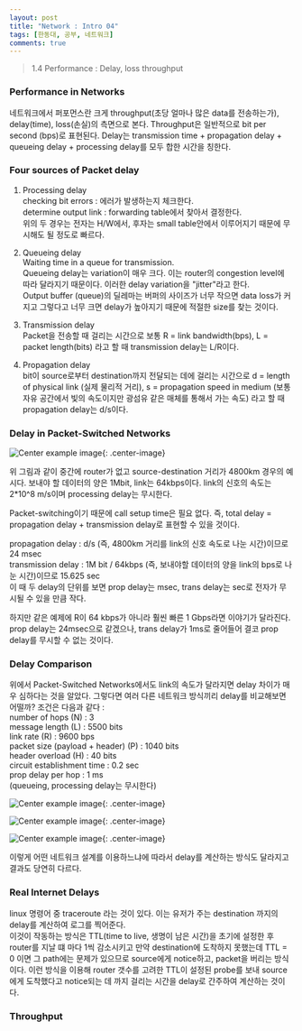 ```yaml
---
layout: post
title: "Network : Intro 04"
tags: [한동대, 공부, 네트워크]
comments: true
---
```


> 1.4 Performance : Delay, loss throughput  

### Performance in Networks  
네트워크에서 퍼포먼스란 크게 throughput(초당 얼마나 많은 data를 전송하는가), delay(time), loss(손실)의 측면으로 본다. Throughput은 일반적으로 bit per second (bps)로 표현된다. Delay는 transmission time + propagation delay + queueing delay + processing delay를 모두 합한 시간을 칭한다.  

### Four sources of Packet delay  
1. Processing delay  
checking bit errors : 에러가 발생하는지 체크한다.  
determine output link : forwarding table에서 찾아서 결정한다.  
위의 두 경우는 전자는 H/W에서, 후자는 small table안에서 이루어지기 때문에 무시해도 될 정도로 빠르다.  

2. Queueing delay  
Waiting time in a queue for transmission.  
Queueing delay는 variation이 매우 크다. 이는 router의 congestion level에 따라 달라지기 때문이다. 이러한 delay variation을 "jitter"라고 한다.  
Output buffer (queue)의 딜레마는 버퍼의 사이즈가 너무 작으면 data loss가 커지고 그렇다고 너무 크면 delay가 높아지기 때문에 적절한 size를 찾는 것이다.  

3. Transmission delay  
Packet을 전송할 때 걸리는 시간으로 보통 R = link bandwidth(bps), L = packet length(bits) 라고 할 때 transmission delay는 L/R이다.  

4. Propagation delay  
bit이 source로부터 destination까지 전달되는 데에 걸리는 시간으로 d = length of physical link (실제 물리적 거리), s = propagation speed in medium (보통 자유 공간에서 빛의 속도이지만 광섬유 같은 매체를 통해서 가는 속도) 라고 할 때 propagation delay는 d/s이다.  

### Delay in Packet-Switched Networks  
![Center example image](https://user-images.githubusercontent.com/35067611/64605940-180b6800-d400-11e9-8401-a757a1abe2cd.png "Center"){: .center-image}  

위 그림과 같이 중간에 router가 없고 source-destination 거리가 4800km 경우의 예시다. 보내야 할 데이터의 양은 1Mbit, link는 64kbps이다. link의 신호의 속도는 2*10^8 m/s이며 processing delay는 무시한다.  

Packet-switching이기 때문에 call setup time은 필요 없다. 즉, total delay = propagation delay + transmission delay로 표현할 수 있을 것이다.  

propagation delay : d/s (즉, 4800km 거리를 link의 신호 속도로 나눈 시간)이므로 24 msec  
transmission delay : 1M bit / 64kbps (즉, 보내야할 데이터의 양을 link의 bps로 나눈 시간)이므로 15.625 sec  
이 때 두 delay의 단위를 보면 prop delay는 msec, trans delay는 sec로 전자가 무시될 수 있을 만큼 작다.  

하지만 같은 예제에 R이 64 kbps가 아니라 훨씬 빠른 1 Gbps라면 이야기가 달라진다. prop delay는 24msec으로 같겠으나, trans delay가 1ms로 줄어들어 결코 prop delay를 무시할 수 없는 것이다.  

### Delay Comparison  
위에서 Packet-Switched Networks에서도 link의 속도가 달라지면 delay 차이가 매우 심하다는 것을 알았다. 그렇다면 여러 다른 네트워크 방식끼리 delay를 비교해보면 어떨까? 조건은 다음과 같다 :  
number of hops (N) : 3  
message length (L) : 5500 bits  
link rate (R) : 9600 bps  
packet size (payload + header) (P) : 1040 bits  
header overload (H) : 40 bits  
circuit establishment time : 0.2 sec  
prop delay per hop : 1 ms  
(queueing, processing delay는 무시한다)  

![Center example image](https://user-images.githubusercontent.com/35067611/64606563-7ab13380-d401-11e9-91b3-926b9ce53daa.png "Center"){: .center-image}  

![Center example image](https://user-images.githubusercontent.com/35067611/64606569-7edd5100-d401-11e9-89ce-41f9d61505cf.png "Center"){: .center-image}  

![Center example image](https://user-images.githubusercontent.com/35067611/64606570-7edd5100-d401-11e9-87e1-2beef5b61060.png "Center"){: .center-image}  

이렇게 어떤 네트워크 설계를 이용하느냐에 따라서 delay를 계산하는 방식도 달라지고 결과도 당연히 다르다.  

### Real Internet Delays  
linux 명령어 중 traceroute 라는 것이 있다. 이는 유저가 주는 destination 까지의 delay를 계산하여 로그를 찍어준다.  
이것이 작동하는 방식은 TTL(time to live, 생명이 남은 시간)을 초기에 설정한 후 router를 지날 떄 마다 1씩 감소시키고 만약 destination에 도착하지 못했는데 TTL = 0 이면 그 path에는 문제가 있으므로 source에게 notice하고, packet을 버리는 방식이다. 이런 방식을 이용해 router 갯수를 고려한 TTL이 설정된 probe를 보내 source에게 도착했다고 notice되는 데 까지 걸리는 시간을 delay로 간주하여 계산하는 것이다.  

### Throughput  
